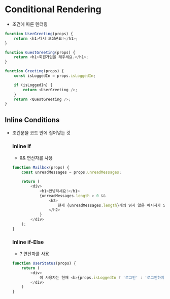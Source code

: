 # Conditional Rendering

- 조건에 따른 렌더링

```JavaScript
function UserGreeting(props) {
    return <h1>다시 오셨군요!</h1>;
}

function GuestGreeting(props) {
    return <h1>회원가입을 해주세요.</h1>;
}

function Greeting(props) {
    const isLoggedIn = props.isLoggedIn;

    if (isLoggedIn) {
        return <UserGreeting />;
    }
    return <QuestGreeting />;
}
```

## Inline Conditions

- 조건문을 코드 안에 집어넣는 것

  ### Inline If

  - && 연산자를 사용

  ```JavaScript
  function Mailbox(props) {
      const unreadMessages = props.unreadMessages;

      return (
          <div>
              <h1>안녕하세요!</h1>
              {unreadMessages.length > 0 &&
                  <h2>
                      현재 {unreadMessages.length}개의 읽지 않은 메시지가 있습니다.
                  </h2>
              }
          </div>
      );
  }
  ```

  ### Inline if-Else

  - ? 연산자를 사용

  ```JavaScript
  function UserStatus(props) {
      return (
          <div>
              이 사용자는 현재 <b>{props.isLoggedIn ? '로그인' : '로그인하지 않은'}</b> 상태입니다.
          </div>
      )
  }
  ```

